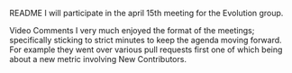 README
I will participate in the april 15th meeting for the Evolution group. 

Video Comments 
I very much enjoyed the format of the meetings; specifically sticking to strict minutes to keep the agenda moving forward.
For example they went over various pull requests first one of which being about a new metric involving New Contributors. 
